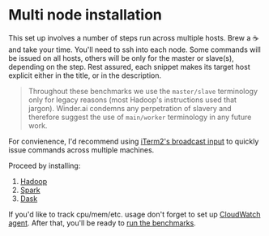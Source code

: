 # Multi node installation

This set up involves a number of steps run across multiple hosts.
Brew a :coffee: and take your time. 
You'll need to ssh into each node. 
Some commands will be issued on all hosts, others will be only for the master or slave(s), depending on the step.
Rest assured, each snippet makes its target host explicit either in the title, or in the description.

> Throughout these benchmarks we use the `master/slave` terminology only for legacy reasons (most Hadoop's instructions used that jargon). Winder.ai condemns any perpetration of slavery and therefore suggest the use of `main/worker` terminology in any future work.


For convienence, I'd recommend using [iTerm2's broadcast input](https://christopher.su/notes/mac/iterm-broadcast/) to quickly issue commands across multiple machines.
 
Proceed by installing:

1. [Hadoop](./HADOOP.md)
1. [Spark](./SPARK.md)
1. [Dask](./DASK.md)


If you'd like to track cpu/mem/etc. usage don't forget to set up [CloudWatch agent](./CLOUDWATCH.md).
After that, you'll be ready to [run the benchmarks](../benchmark/README.md).

